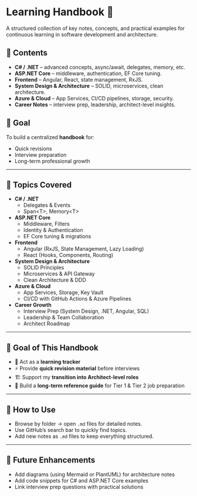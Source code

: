 # Learning Handbook 📘

A structured collection of key notes, concepts, and practical examples for continuous learning in software development and architecture.

## 📂 Contents
- **C# / .NET** – advanced concepts, async/await, delegates, memory, etc.
- **ASP.NET Core** – middleware, authentication, EF Core tuning.
- **Frontend** – Angular, React, state management, RxJS.
- **System Design & Architecture** – SOLID, microservices, clean architecture.
- **Azure & Cloud** – App Services, CI/CD pipelines, storage, security.
- **Career Notes** – interview prep, leadership, architect-level insights.

## 🎯 Goal
To build a centralized **handbook** for:
- Quick revisions  
- Interview preparation  
- Long-term professional growth  


---

## 📝 Topics Covered

- **C# / .NET**  
  - Delegates & Events
  - Span\<T>, Memory\<T>  
- **ASP.NET Core**
  - Middleware, Filters
  - Identity & Authentication
  - EF Core tuning & migrations
- **Frontend**
  - Angular (RxJS, State Management, Lazy Loading)
  - React (Hooks, Components, Routing)
- **System Design & Architecture**
  - SOLID Principles
  - Microservices & API Gateway
  - Clean Architecture & DDD
- **Azure & Cloud**
  - App Services, Storage, Key Vault
  - CI/CD with GitHub Actions & Azure Pipelines
- **Career Growth**
  - Interview Prep (System Design, .NET, Angular, SQL)
  - Leadership & Team Collaboration
  - Architect Roadmap

---

## 🎯 Goal of This Handbook

- 📖 Act as a **learning tracker**  
- ⚡ Provide **quick revision material** before interviews  
- 🏗️ Support my **transition into Architect-level roles**  
- 🚀 Build a **long-term reference guide** for Tier 1 & Tier 2 job preparation  

---

## 🔑 How to Use

- Browse by folder → open `.md` files for detailed notes.  
- Use GitHub’s search bar to quickly find topics.  
- Add new notes as `.md` files to keep everything structured.  

---

## 🌟 Future Enhancements

- Add diagrams (using Mermaid or PlantUML) for architecture notes  
- Add code snippets for C# and ASP.NET Core examples  
- Link interview prep questions with practical solutions  
